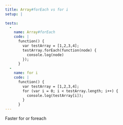 ```yaml
---
title: Array#forEach vs for i
setup: |
  
tests:
  -
    name: Array#forEach
    code: |
      function() {
        var testArray = [1,2,3,4];
        testArray.forEach(function(node) {
          console.log(node)
        });
      }
  -
    name: for i
    code: |
      function() {
        var testArray = [1,2,3,4];
        for (var i = 0; i < testArray.length; i++) {
          console.log(testArray[i]);
        }
      }
---
```

Faster for or foreach
